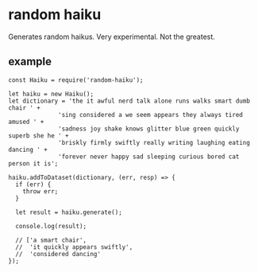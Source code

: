 # random haiku

Generates random haikus. Very experimental. Not the greatest.

## example

    const Haiku = require('random-haiku');

    let haiku = new Haiku();
    let dictionary = 'the it awful nerd talk alone runs walks smart dumb chair ' +
                  'sing considered a we seem appears they always tired amused ' +
                  'sadness joy shake knows glitter blue green quickly superb she he ' +
                  'briskly firmly swiftly really writing laughing eating dancing ' +
                  'forever never happy sad sleeping curious bored cat person it is';

    haiku.addToDataset(dictionary, (err, resp) => {
      if (err) {
        throw err;
      }

      let result = haiku.generate();

      console.log(result);

      // ['a smart chair',
      //  'it quickly appears swiftly',
      //  'considered dancing'
    });
